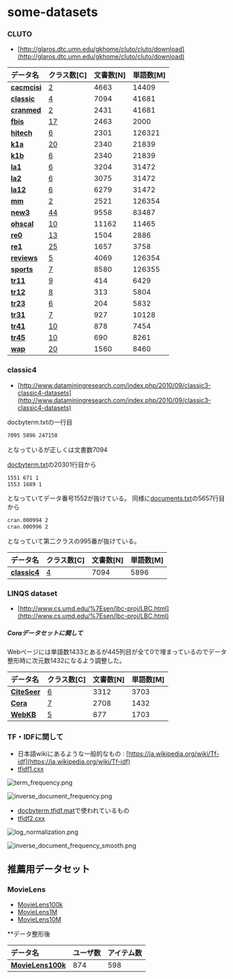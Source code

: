 # some-datasets
### CLUTO 
- [http://glaros.dtc.umn.edu/gkhome/cluto/cluto/download](http://glaros.dtc.umn.edu/gkhome/cluto/cluto/download)

|データ名|クラス数[C]|文書数[N]|単語数[M]|
|:---|:---|:---|:---|
|**[cacmcisi](https://github.com/ntyaan/some-datasets/blob/master/datasets_cluto_20171213/CLUTO/cacmcisi/sparse_cacmcisi.txt)**|[2](https://github.com/ntyaan/some-datasets/blob/master/datasets_cluto_20171213/CLUTO/cacmcisi/cacmcisi_correct.txt)|4663|14409|
|**[classic](https://github.com/ntyaan/some-datasets/blob/master/datasets_cluto_20171213/CLUTO/classic/sparse_classic.txt)**|[4](https://github.com/ntyaan/some-datasets/blob/master/datasets_cluto_20171213/CLUTO/classic/classic_correct.txt)|7094|41681|
|**[cranmed](https://github.com/ntyaan/some-datasets/blob/master/datasets_cluto_20171213/CLUTO/cranmed/sparse_cranmed.txt)**|[2](https://github.com/ntyaan/some-datasets/blob/master/datasets_cluto_20171213/CLUTO/cranmed/cranmed_correct.txt)|2431|41681|
|**[fbis](https://github.com/ntyaan/some-datasets/blob/master/datasets_cluto_20171213/CLUTO/fbis/sparse_fbis.txt)**|[17](https://github.com/ntyaan/some-datasets/blob/master/datasets_cluto_20171213/CLUTO/fbis/fbis_correct.txt)|2463|2000|
|**[hitech](https://github.com/ntyaan/some-datasets/blob/master/datasets_cluto_20171213/CLUTO/hitech/sparse_hitech.txt)**|[6](https://github.com/ntyaan/some-datasets/blob/master/datasets_cluto_20171213/CLUTO/hitech/hitech_correct.txt)|2301|126321|
|**[k1a](https://github.com/ntyaan/some-datasets/blob/master/datasets_cluto_20171213/CLUTO/k1a/sparse_k1a.txt)**|[20](https://github.com/ntyaan/some-datasets/blob/master/datasets_cluto_20171213/CLUTO/k1a/k1a_correct.txt)|2340|21839|
|**[k1b](https://github.com/ntyaan/some-datasets/blob/master/datasets_cluto_20171213/CLUTO/k1b/sparse_k1b.txt)**|[6](https://github.com/ntyaan/some-datasets/blob/master/datasets_cluto_20171213/CLUTO/k1b/k1b_correct.txt)|2340|21839|
|**[la1](https://github.com/ntyaan/some-datasets/blob/master/datasets_cluto_20171213/CLUTO/la1/sparse_la1.txt)**|[6](https://github.com/ntyaan/some-datasets/blob/master/datasets_cluto_20171213/CLUTO/la1/la1_correct.txt)|3204|31472|
|**[la2](https://github.com/ntyaan/some-datasets/blob/master/datasets_cluto_20171213/CLUTO/la2/sparse_la2.txt)**|[6](https://github.com/ntyaan/some-datasets/blob/master/datasets_cluto_20171213/CLUTO/la2/la2_correct.txt)|3075|31472|
|**[la12](https://github.com/ntyaan/some-datasets/blob/master/datasets_cluto_20171213/CLUTO/la12/sparse_la12.txt)**|[6](https://github.com/ntyaan/some-datasets/blob/master/datasets_cluto_20171213/CLUTO/la12/la12_correct.txt)|6279|31472|
|**[mm](https://github.com/ntyaan/some-datasets/blob/master/datasets_cluto_20171213/CLUTO/mm/sparse_mm.txt)**|[2](https://github.com/ntyaan/some-datasets/blob/master/datasets_cluto_20171213/CLUTO/mm/mm_correct.txt)|2521|126354|
|**[new3](https://github.com/ntyaan/some-datasets/blob/master/datasets_cluto_20171213/CLUTO/new3/sparse_new3.txt)**|[44](https://github.com/ntyaan/some-datasets/blob/master/datasets_cluto_20171213/CLUTO/new3/new3_correct.txt)|9558|83487|
|**[ohscal](https://github.com/ntyaan/some-datasets/blob/master/datasets_cluto_20171213/CLUTO/ohscal/sparse_ohscal.txt)**|[10](https://github.com/ntyaan/some-datasets/blob/master/datasets_cluto_20171213/CLUTO/ohscal/ohscal_correct.txt)|11162|11465|
|**[re0](https://github.com/ntyaan/some-datasets/blob/master/datasets_cluto_20171213/CLUTO/re0/sparse_re0.txt)**|[13](https://github.com/ntyaan/some-datasets/blob/master/datasets_cluto_20171213/CLUTO/re0/re0_correct.txt)|1504|2886|
|**[re1](https://github.com/ntyaan/some-datasets/blob/master/datasets_cluto_20171213/CLUTO/re1/sparse_re1.txt)**|[25](https://github.com/ntyaan/some-datasets/blob/master/datasets_cluto_20171213/CLUTO/re1/re1_correct.txt)|1657|3758|
|**[reviews](https://github.com/ntyaan/some-datasets/blob/master/datasets_cluto_20171213/CLUTO/reviews/sparse_reviews.txt)**|[5](https://github.com/ntyaan/some-datasets/blob/master/datasets_cluto_20171213/CLUTO/reviews/reviews_correct.txt)|4069|126354|
|**[sports](https://github.com/ntyaan/some-datasets/blob/master/datasets_cluto_20171213/CLUTO/sports/sparse_sports.txt)**|[7](https://github.com/ntyaan/some-datasets/blob/master/datasets_cluto_20171213/CLUTO/sports/sports_correct.txt)|8580|126355|
|**[tr11](https://github.com/ntyaan/some-datasets/blob/master/datasets_cluto_20171213/CLUTO/tr11/sparse_tr11.txt)**|[9](https://github.com/ntyaan/some-datasets/blob/master/datasets_cluto_20171213/CLUTO/tr11/tr11_correct.txt)|414|6429|
|**[tr12](https://github.com/ntyaan/some-datasets/blob/master/datasets_cluto_20171213/CLUTO/tr12/sparse_tr12.txt)**|[8](https://github.com/ntyaan/some-datasets/blob/master/datasets_cluto_20171213/CLUTO/tr12/tr12_correct.txt)|313|5804|
|**[tr23](https://github.com/ntyaan/some-datasets/blob/master/datasets_cluto_20171213/CLUTO/tr23/sparse_tr23.txt)**|[6](https://github.com/ntyaan/some-datasets/blob/master/datasets_cluto_20171213/CLUTO/tr23/tr23_correct.txt)|204|5832|
|**[tr31](https://github.com/ntyaan/some-datasets/blob/master/datasets_cluto_20171213/CLUTO/tr31/sparse_tr31.txt)**|[7](https://github.com/ntyaan/some-datasets/blob/master/datasets_cluto_20171213/CLUTO/tr31/tr31_correct.txt)|927|10128|
|**[tr41](https://github.com/ntyaan/some-datasets/blob/master/datasets_cluto_20171213/CLUTO/tr41/sparse_tr41.txt)**|[10](https://github.com/ntyaan/some-datasets/blob/master/datasets_cluto_20171213/CLUTO/tr41/tr41_correct.txt)|878|7454|
|**[tr45](https://github.com/ntyaan/some-datasets/blob/master/datasets_cluto_20171213/CLUTO/tr45/sparse_tr45.txt)**|[10](https://github.com/ntyaan/some-datasets/blob/master/datasets_cluto_20171213/CLUTO/tr45/tr45_correct.txt)|690|8261|
|**[wap](https://github.com/ntyaan/some-datasets/blob/master/datasets_cluto_20171213/CLUTO/wap/sparse_wap.txt)**|[20](https://github.com/ntyaan/some-datasets/blob/master/datasets_cluto_20171213/CLUTO/wap/wap_correct.txt)|1560|8460|


### classic4 
- [http://www.dataminingresearch.com/index.php/2010/09/classic3-classic4-datasets](http://www.dataminingresearch.com/index.php/2010/09/classic3-classic4-datasets)

docbyterm.txtの一行目

```doxbyterm.txt
7095 5896 247158
```

となっているが正しくは文書数7094

[docbyterm.txt](https://github.com/ntyaan/some-datasets/blob/master/classicdocspreprocessed_20171213/docbyterm.txt)の20301行目から

```doxbyterm.txt
1551 671 1
1553 1689 1
```
となっていてデータ番号1552が抜けている。
同様に[documents.txt](https://github.com/ntyaan/some-datasets/blob/master/classicdocspreprocessed_20171213/documents.txt)の5657行目から

```document.txt
cran.000994 2
cran.000996 2
```
となっていて第二クラスの995番が抜けている。

|データ名|クラス数[C]|文書数[N]|単語数[M]|
|:---|:---|:---|:---|
|**[classic4](https://github.com/ntyaan/some-datasets/blob/master/classicdocspreprocessed_20171213/sparse_classic4.txt)**|[4](https://github.com/ntyaan/some-datasets/blob/master/classicdocspreprocessed_20171213/classic4_correct.txt)|7094|5896|


### LINQS dataset
- [http://www.cs.umd.edu/%7Esen/lbc-proj/LBC.html](http://www.cs.umd.edu/%7Esen/lbc-proj/LBC.html)

##### Coraデータセットに関して

Webページには単語数1433とあるが445列目が全て0で埋まっているのでデータ整形時に次元数1432になるよう調整した。

|データ名|クラス数[C]|文書数[N]|単語数[M]|
|:---|:---|:---|:---|
|**[CiteSeer](https://github.com/ntyaan/some-datasets/blob/master/dataset_linqs_20171213/sparse_citeseer.txt)**|[6](https://github.com/ntyaan/some-datasets/blob/master/dataset_linqs_20171213/citeseer_correct.txt)|3312|3703| 
|**[Cora](https://github.com/ntyaan/some-datasets/blob/master/dataset_linqs_20171213/sparse_cora.txt)**|[7](https://github.com/ntyaan/some-datasets/blob/master/dataset_linqs_20171213/cora_correct.txt)|2708|1432| 
|**[WebKB](https://github.com/ntyaan/some-datasets/blob/master/dataset_linqs_20171213/sparse_webkb.txt)**|[5](https://github.com/ntyaan/some-datasets/blob/master/dataset_linqs_20171213/webkb_correct.txt)|877|1703| 


### TF・IDFに関して
- 日本語wikiにあるような一般的なもの : [https://ja.wikipedia.org/wiki/Tf-idf](https://ja.wikipedia.org/wiki/Tf-idf)
- [tfidf1.cxx](https://github.com/ntyaan/some-datasets/blob/master/tfidf/tfidf1.cxx)

![term_frequency.png](https://github.com/ntyaan/some-datasets/blob/master/tfidf/term_frequency.png)

![inverse_document_frequency.png](https://github.com/ntyaan/some-datasets/blob/master/tfidf/inverse_document_frequency.png)




- [docbyterm.tfidf.mat](https://github.com/ntyaan/some-datasets/blob/master/classicdocspreprocessed_20171213/docbyterm.tfidf.mat)で使われているもの
- [tfidf2.cxx](https://github.com/ntyaan/some-datasets/blob/master/tfidf/tfidf2.cxx)

![log_normalization.png](https://github.com/ntyaan/some-datasets/blob/master/tfidf/log_normalization.png)

![inverse_document_frequency_smooth.png](https://github.com/ntyaan/some-datasets/blob/master/tfidf/inverse_document_frequency_smooth.png)



## 推薦用データセット
### MovieLens
- [MovieLens100k](http://files.grouplens.org/datasets/movielens/ml-100k-README.txt)
- [MovieLens1M](http://files.grouplens.org/datasets/movielens/ml-1m-README.txt)
- [MovieLens10M](http://files.grouplens.org/datasets/movielens/ml-10m-README.html)

**データ整形後

|データ名|ユーザ数|アイテム数|
|:---|:---|:---|
|**[MovieLens100k](https://github.com/ntyaan/some-datasets/blob/master/2018_recom_datasets/CLUTO/movie/sparse_movielens874_598.txt)**|874|598|




